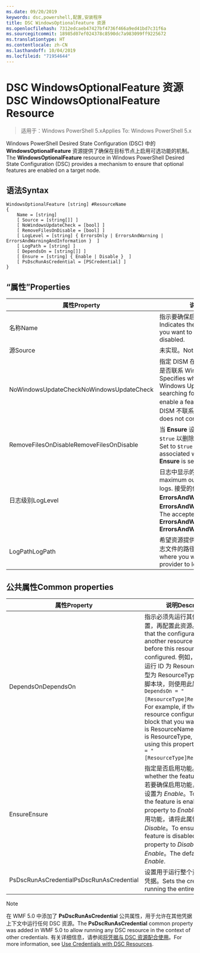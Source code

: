 ```yaml
---
ms.date: 09/20/2019
keywords: dsc,powershell,配置,安装程序
title: DSC WindowsOptionalFeature 资源
ms.openlocfilehash: 7312edcaeb47427bf4736f466a9ed41bd7c31f6a
ms.sourcegitcommit: 18985d07ef024378c8590dc7a983099ff9225672
ms.translationtype: HT
ms.contentlocale: zh-CN
ms.lasthandoff: 10/04/2019
ms.locfileid: "71954644"
---
```

# <a name="dsc-windowsoptionalfeature-resource"></a><span data-ttu-id="03e48-103">DSC WindowsOptionalFeature 资源</span><span class="sxs-lookup"><span data-stu-id="03e48-103">DSC WindowsOptionalFeature Resource</span></span>

> <span data-ttu-id="03e48-104">适用于：Windows PowerShell 5.x</span><span class="sxs-lookup"><span data-stu-id="03e48-104">Applies To: Windows PowerShell 5.x</span></span>

<span data-ttu-id="03e48-105">Windows PowerShell Desired State Configuration (DSC) 中的 **WindowsOptionalFeature** 资源提供了确保在目标节点上启用可选功能的机制。</span><span class="sxs-lookup"><span data-stu-id="03e48-105">The **WindowsOptionalFeature** resource in Windows PowerShell Desired State Configuration (DSC) provides a mechanism to ensure that optional features are enabled on a target node.</span></span>

## <a name="syntax"></a><span data-ttu-id="03e48-106">语法</span><span class="sxs-lookup"><span data-stu-id="03e48-106">Syntax</span></span>

```Syntax
WindowsOptionalFeature [string] #ResourceName
{
    Name = [string]
    [ Source = [string[]] ]
    [ NoWindowsUpdateCheck = [bool] ]
    [ RemoveFilesOnDisable = [bool] ]
    [ LogLevel = [string] { ErrorsOnly | ErrorsAndWarning | ErrorsAndWarningAndInformation }  ]
    [ LogPath = [string] ]
    [ DependsOn = [string[]] ]
    [ Ensure = [string] { Enable | Disable }  ]
    [ PsDscRunAsCredential = [PSCredential] ]
}
```

## <a name="properties"></a><span data-ttu-id="03e48-107">“属性”</span><span class="sxs-lookup"><span data-stu-id="03e48-107">Properties</span></span>

|<span data-ttu-id="03e48-108">属性</span><span class="sxs-lookup"><span data-stu-id="03e48-108">Property</span></span> |<span data-ttu-id="03e48-109">说明</span><span class="sxs-lookup"><span data-stu-id="03e48-109">Description</span></span> |
|---|---|
|<span data-ttu-id="03e48-110">名称</span><span class="sxs-lookup"><span data-stu-id="03e48-110">Name</span></span> |<span data-ttu-id="03e48-111">指示要确保启用或禁用的功能的名称。</span><span class="sxs-lookup"><span data-stu-id="03e48-111">Indicates the name of the feature that you want to ensure is enabled or disabled.</span></span> |
|<span data-ttu-id="03e48-112">源</span><span class="sxs-lookup"><span data-stu-id="03e48-112">Source</span></span> |<span data-ttu-id="03e48-113">未实现。</span><span class="sxs-lookup"><span data-stu-id="03e48-113">Not implemented.</span></span> |
|<span data-ttu-id="03e48-114">NoWindowsUpdateCheck</span><span class="sxs-lookup"><span data-stu-id="03e48-114">NoWindowsUpdateCheck</span></span> |<span data-ttu-id="03e48-115">指定 DISM 在搜索源文件以启用功能时是否联系 Windows 更新 (WU)。</span><span class="sxs-lookup"><span data-stu-id="03e48-115">Specifies whether DISM contacts Windows Update (WU) when searching for the source files to enable a feature.</span></span> <span data-ttu-id="03e48-116">如果为 `$true`，则 DISM 不联系 WU。</span><span class="sxs-lookup"><span data-stu-id="03e48-116">If `$true`, DISM does not contact WU.</span></span> |
|<span data-ttu-id="03e48-117">RemoveFilesOnDisable</span><span class="sxs-lookup"><span data-stu-id="03e48-117">RemoveFilesOnDisable</span></span> |<span data-ttu-id="03e48-118">当 **Ensure** 设置为 **Absent** 时，设置为 `$true` 以删除与功能关联的所有文件。</span><span class="sxs-lookup"><span data-stu-id="03e48-118">Set to `$true` to remove all files associated with the feature when **Ensure** is set to **Absent**.</span></span> |
|<span data-ttu-id="03e48-119">日志级别</span><span class="sxs-lookup"><span data-stu-id="03e48-119">LogLevel</span></span> |<span data-ttu-id="03e48-120">日志中显示的最大输出级别。</span><span class="sxs-lookup"><span data-stu-id="03e48-120">The maximum output level shown in the logs.</span></span> <span data-ttu-id="03e48-121">接受的值包括：**ErrorsOnly**、**ErrorsAndWarning** 和 **ErrorsAndWarningAndInformation**。</span><span class="sxs-lookup"><span data-stu-id="03e48-121">The accepted values are: **ErrorsOnly**, **ErrorsAndWarning**, and **ErrorsAndWarningAndInformation**.</span></span> |
|<span data-ttu-id="03e48-122">LogPath</span><span class="sxs-lookup"><span data-stu-id="03e48-122">LogPath</span></span> |<span data-ttu-id="03e48-123">希望资源提供程序在其中记录操作的日志文件的路径。</span><span class="sxs-lookup"><span data-stu-id="03e48-123">The path to a log file where you want the resource provider to log the operation.</span></span> |

## <a name="common-properties"></a><span data-ttu-id="03e48-124">公共属性</span><span class="sxs-lookup"><span data-stu-id="03e48-124">Common properties</span></span>

|<span data-ttu-id="03e48-125">属性</span><span class="sxs-lookup"><span data-stu-id="03e48-125">Property</span></span> |<span data-ttu-id="03e48-126">说明</span><span class="sxs-lookup"><span data-stu-id="03e48-126">Description</span></span> |
|---|---|
|<span data-ttu-id="03e48-127">DependsOn</span><span class="sxs-lookup"><span data-stu-id="03e48-127">DependsOn</span></span> |<span data-ttu-id="03e48-128">指示必须先运行其他资源的配置，再配置此资源。</span><span class="sxs-lookup"><span data-stu-id="03e48-128">Indicates that the configuration of another resource must run before this resource is configured.</span></span> <span data-ttu-id="03e48-129">例如，如果想要首先运行 ID 为 ResourceName、类型为 ResourceType 的资源配置脚本块，则使用此属性的语法为 `DependsOn = "[ResourceType]ResourceName"`。</span><span class="sxs-lookup"><span data-stu-id="03e48-129">For example, if the ID of the resource configuration script block that you want to run first is ResourceName and its type is ResourceType, the syntax for using this property is `DependsOn = "[ResourceType]ResourceName"`.</span></span> |
|<span data-ttu-id="03e48-130">Ensure</span><span class="sxs-lookup"><span data-stu-id="03e48-130">Ensure</span></span> |<span data-ttu-id="03e48-131">指定是否启用功能。</span><span class="sxs-lookup"><span data-stu-id="03e48-131">Specifies whether the feature is enabled.</span></span> <span data-ttu-id="03e48-132">若要确保启用功能，请将此属性设置为 _Enable_。</span><span class="sxs-lookup"><span data-stu-id="03e48-132">To ensure that the feature is enabled, set this property to _Enable_.</span></span> <span data-ttu-id="03e48-133">若要确保禁用功能，请将此属性设置为 _Disable_。</span><span class="sxs-lookup"><span data-stu-id="03e48-133">To ensure that the feature is disabled, set the property to _Disable_.</span></span> <span data-ttu-id="03e48-134">默认值为 _Enable_。</span><span class="sxs-lookup"><span data-stu-id="03e48-134">The default value is _Enable_.</span></span> |
|<span data-ttu-id="03e48-135">PsDscRunAsCredential</span><span class="sxs-lookup"><span data-stu-id="03e48-135">PsDscRunAsCredential</span></span> |<span data-ttu-id="03e48-136">设置用于运行整个资源的身份的凭据。</span><span class="sxs-lookup"><span data-stu-id="03e48-136">Sets the credential for running the entire resource as.</span></span> |

> [!NOTE]
> <span data-ttu-id="03e48-137">在 WMF 5.0 中添加了 **PsDscRunAsCredential** 公共属性，用于允许在其他凭据上下文中运行任何 DSC 资源。</span><span class="sxs-lookup"><span data-stu-id="03e48-137">The **PsDscRunAsCredential** common property was added in WMF 5.0 to allow running any DSC resource in the context of other credentials.</span></span> <span data-ttu-id="03e48-138">有关详细信息，请参阅[将凭据与 DSC 资源配合使用](../../../configurations/runasuser.md)。</span><span class="sxs-lookup"><span data-stu-id="03e48-138">For more information, see [Use Credentials with DSC Resources](../../../configurations/runasuser.md).</span></span>